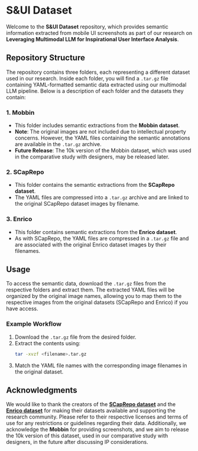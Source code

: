 # S&UI Dataset

Welcome to the **S&UI Dataset** repository, which provides semantic information extracted from mobile UI screenshots as part of our research on **Leveraging Multimodal LLM for Inspirational User Interface Analysis**.

## Repository Structure

The repository contains three folders, each representing a different dataset used in our research. Inside each folder, you will find a `.tar.gz` file containing YAML-formatted semantic data extracted using our multimodal LLM pipeline. Below is a description of each folder and the datasets they contain:


### 1. Mobbin
- This folder includes semantic extractions from the **Mobbin dataset**.
- **Note**: The original images are not included due to intellectual property concerns. However, the YAML files containing the semantic annotations are available in the `.tar.gz` archive.
- **Future Release**: The 10k version of the Mobbin dataset, which was used in the comparative study with designers, may be released later.

### 2. SCapRepo
- This folder contains the semantic extractions from the **SCapRepo dataset**.
- The YAML files are compressed into a `.tar.gz` archive and are linked to the original SCapRepo dataset images by filename.

### 3. Enrico
- This folder contains semantic extractions from the **Enrico dataset**.
- As with SCapRepo, the YAML files are compressed in a `.tar.gz` file and are associated with the original Enrico dataset images by their filenames.

## Usage

To access the semantic data, download the `.tar.gz` files from the respective folders and extract them. The extracted YAML files will be organized by the original image names, allowing you to map them to the respective images from the original datasets (SCapRepo and Enrico) if you have access.

### Example Workflow
1. Download the `.tar.gz` file from the desired folder.
2. Extract the contents using:
   ```bash
   tar -xvzf <filename>.tar.gz
   ```
3.	Match the YAML file names with the corresponding image filenames in the original dataset.

## Acknowledgments

We would like to thank the creators of the **[SCapRepo dataset](https://github.com/Jl-wei/guing)** and the **[Enrico dataset](https://github.com/luileito/enrico)** for making their datasets available and supporting the research community. Please refer to their respective licenses and terms of use for any restrictions or guidelines regarding their data.
Additionally, we acknowledge the **Mobbin** for providing screenshots, and we aim to release the 10k version of this dataset, used in our comparative study with designers, in the future after discussing IP considerations.
